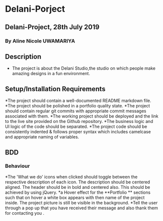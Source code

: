 # Delani-Porject
## Delani-Project, 28th July 2019
### By Aline Nicole UWAMARIYA
## Description
* The project is about the Delani Studio,the studio on which people make amazing designs in a fun environment.
## Setup/Installation Requirements
*The project should contain a well-documented README markdown file.
*The project should be polished in a portfolio quality state.
*The project should contain regular git commits with appropriate commit messages associated with them.
*The working project should be deployed and the link to the live site provided on the Github repository.
*The business logic and UI logic of the code should be separated.
*The project code should be consistently indented & follows proper syntax which includes camelcase and appropriate naming of variables.
## BDD
### Behaviour
*The 'What we do'  icons when clicked should toggle between the respective description of each icon. The description should be centered aligned. The header should be in bold and centered also. This should be achieved by using jQuery.
*a Hover effect for the **Portfolio ** sections such that on hover a white box appears with then name of the project inside. The project picture is still be visible in the background.
*Tell the user through a pop up that you have received their message and also thank them for contacting you .




